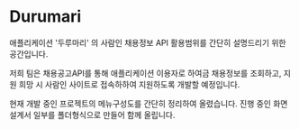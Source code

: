 ﻿# Durumari
애플리케이션 '두루마리' 의 사람인 채용정보 API 활용범위를 간단히 설명드리기 위한 공간입니다.

저희 팀은 채용공고API를 통해 애플리케이션 이용자로 하여금 채용정보를 조회하고, 지원 희망 시 사람인 사이트로 접속하하여 지원하도록 개발할 예정입니다.

현재 개발 중인 프로젝트의 메뉴구성도를 간단히 정리하여 올렸습니다.
진행 중인 화면설계서 일부를 폴더형식으로 만들어 함께 올립니다.